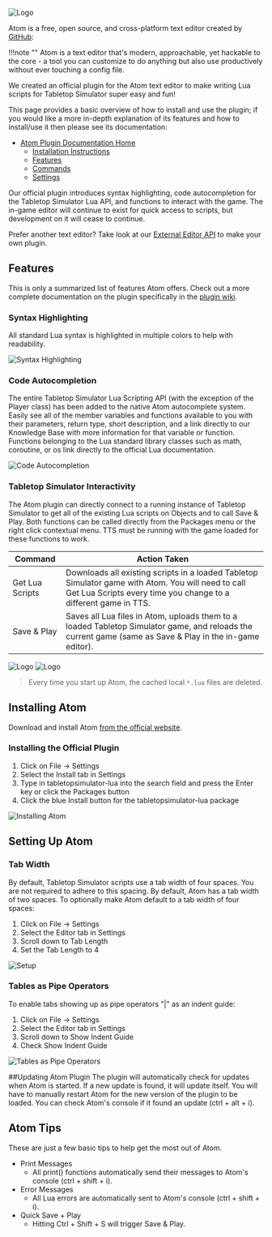 
![Logo](img/atom/logo.png)

Atom is a free, open source, and cross-platform text editor created by [GitHub](http://www.github.com/):

!!!note ""
	Atom is a text editor that's modern, approachable, yet hackable to the core - a tool you can customize to do anything but also use productively without ever touching a config file.

We created an official plugin for the Atom text editor to make writing Lua scripts for Tabletop Simulator super easy and fun!

This page provides a basic overview of how to install and use the plugin; if you would like a more in-depth explanation of its features and how to install/use it then please see its documentation:

* [Atom Plugin Documentation Home](https://github.com/Berserk-Games/atom-tabletopsimulator-lua/wiki)
	* [Installation Instructions](https://github.com/Berserk-Games/atom-tabletopsimulator-lua/wiki/Installation)
	* [Features](https://github.com/Berserk-Games/atom-tabletopsimulator-lua/wiki/Features)
	* [Commands](https://github.com/Berserk-Games/atom-tabletopsimulator-lua/wiki/Commands)
	* [Settings](https://github.com/Berserk-Games/atom-tabletopsimulator-lua/wiki/Settings)

Our official plugin introduces syntax highlighting, code autocompletion for the Tabletop Simulator Lua API, and functions to interact with the game. The in-game editor will continue to exist for quick access to scripts, but development on it will cease to continue.

Prefer another text editor? Take look at our [External Editor API](http://berserk-games.com/knowledgebase/external-editor-api/) to make your own plugin.

## Features

This is only a summarized list of features Atom offers. Check out a more complete documentation on the plugin specifically in the [plugin wiki](https://github.com/Knils/atom-tabletopsimulator-lua/wiki).

### Syntax Highlighting
All standard Lua syntax is highlighted in multiple colors to help with readability.

![Syntax Highlighting](img/atom/syntax.png)

### Code Autocompletion
The entire Tabletop Simulator Lua Scripting API (with the exception of the Player class) has been added to the native Atom autocomplete system. Easily see all of the member variables and functions available to you with their parameters, return type, short description, and a link directly to our Knowledge Base with more information for that variable or function. Functions belonging to the Lua standard library classes such as math, coroutine, or os link directly to the official Lua documentation.

![Code Autocompletion](img/atom/autocomplete.png)

### Tabletop Simulator Interactivity
The Atom plugin can directly connect to a running instance of Tabletop Simulator to get all of the existing Lua scripts on Objects and to call Save & Play. Both functions can be called directly from the Packages menu or the right click contextual menu. TTS must be running with the game loaded for these functions to work.

Command | Action Taken
--------|--------
Get Lua Scripts | Downloads all existing scripts in a loaded Tabletop Simulator game with Atom. You will need to call Get Lua Scripts every time you change to a different game in TTS.
Save & Play | Saves all Lua files in Atom, uploads them to a loaded Tabletop Simulator game, and reloads the current game (same as Save & Play in the in-game editor).

![Logo](img/atom/sap1.png)
![Logo](img/atom/sap2.png)

> Every time you start up Atom, the cached local `*.lua` files are deleted.


## Installing Atom
Download and install Atom [from the official website](https://atom.io/).

### Installing the Official Plugin
1. Click on File -> Settings
2. Select the Install tab in Settings
3. Type in tabletopsimulator-lua into the search field and press the Enter key or click the Packages button
4. Click the blue Install button for the tabletopsimulator-lua package

![Installing Atom](img/atom/install.png)

## Setting Up Atom

### Tab Width
By default, Tabletop Simulator scripts use a tab width of four spaces. You are not required to adhere to this spacing. By default, Atom has a tab width of two spaces. To optionally make Atom default to a tab width of four spaces:

1. Click on File -> Settings
2. Select the Editor tab in Settings
3. Scroll down to Tab Length
4. Set the Tab Length to 4

![Setup](img/atom/setup.PNG)

### Tables as Pipe Operators
To enable tabs showing up as pipe operators "|" as an indent guide:

1. Click on File -> Settings
2. Select the Editor tab in Settings
3. Scroll down to Show Indent Guide
4. Check Show Indent Guide

![Tables as Pipe Operators](img/atom/pipes.PNG)

##Updating Atom Plugin
The plugin will automatically check for updates when Atom is started. If a new update is found, it will update itself. You will have to manually restart Atom for the new version of the plugin to be loaded. You can check Atom's console if it found an update (ctrl + alt + i).

## Atom Tips

These are just a few basic tips to help get the most out of Atom.

* Print Messages
	* All print() functions automatically send their messages to Atom's console (ctrl + shift + i).
* Error Messages
	* All Lua errors are automatically sent to Atom's console (ctrl + shift + i).
* Quick Save + Play
	* Hitting Ctrl + Shift + S will trigger Save & Play.
